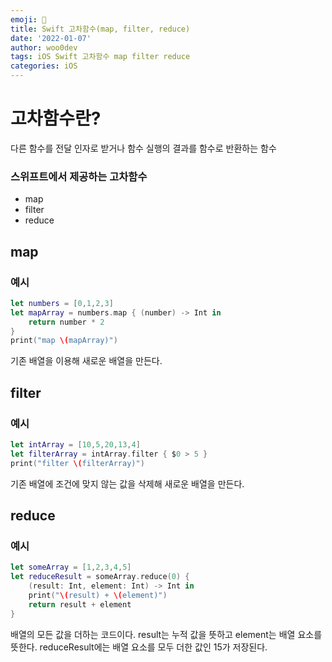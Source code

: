 ```yaml
---
emoji: 🐻
title: Swift 고차함수(map, filter, reduce)
date: '2022-01-07'
author: woo0dev
tags: iOS Swift 고차함수 map filter reduce
categories: iOS
---
```


# 고차함수란?
다른 함수를 전달 인자로 받거나 함수 실행의 결과를 함수로 반환하는 함수

### 스위프트에서 제공하는 고차함수
- map
- filter
- reduce

## map
### 예시
```swift
let numbers = [0,1,2,3]
let mapArray = numbers.map { (number) -> Int in
    return number * 2
}
print("map \(mapArray)")
```
기존 배열을 이용해 새로운 배열을 만든다.

## filter
### 예시
```swift
let intArray = [10,5,20,13,4]
let filterArray = intArray.filter { $0 > 5 }
print("filter \(filterArray)")
```
기존 배열에 조건에 맞지 않는 값을 삭제해 새로운 배열을 만든다.

## reduce
### 예시
```swift
let someArray = [1,2,3,4,5]
let reduceResult = someArray.reduce(0) {
    (result: Int, element: Int) -> Int in
    print("\(result) + \(element)")
    return result + element
}
```
배열의 모든 값을 더하는 코드이다. result는 누적 값을 뜻하고 element는 배열 요소를 뜻한다.
reduceResult에는 배열 요소를 모두 더한 값인 15가 저장된다.